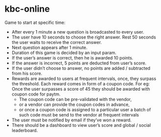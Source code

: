 # kbc-online

Game to start at specific time:

- After every 1 minute a new question is broadcasted to every user.
- The user have 10 seconds to choose the right answer. Rest 50 seconds the user waits to receive the correct answer.
- Next question appears after 1 minute.
- Duration of this game is decided by an input param.
- If the user’s answer is correct, then he is awarded 10 points.
- If the answer is incorrect, 5 points are deducted from user’s score.
- If the user didn’t choose to answer, no points are added / subtracted from his score.
- Rewards are awarded to users at frequent intervals, once, they surpass the threshold. Each reward comes in form of a coupon code. For eg: Once the user surpasses a score of 45 they should be awarded with coupon code for paytm.
    - The coupon code can be pre-validated with the vendor,
    - or a vendor can provide the coupon codes in advance,
    - or once a coupon code is assigned to a particular user a batch of such code must be send to the vendor at frequent intervals
- The user must be notified by email if they’ve won a reward.
- There should be a dashboard to view user’s score and global / social leaderboard.
